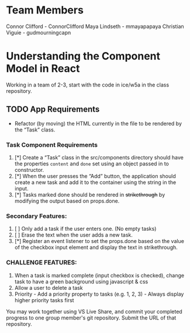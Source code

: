 # Team Members
  Connor Clifford - ConnorClifford
  Maya Lindseth - mmayapapaya
  Christian Viguie - gudmourningcapn

# Understanding the Component Model in React
Working in a team of 2-3, start with the code in ice/w5a in the class repository.

## TODO App Requirements

  - Refactor (by moving) the HTML currently in the file to be rendered by the “Task” class.
### Task Component Requirements
  1. [*] Create a “Task” class in the src/components directory should have the properties `content` and `done` set using an object passed in to constructor.
  1. [*] When the user presses the “Add” button, the application should create a new task and add it to the container using the string in the input.
  1. [*] Tasks marked done should be rendered in ~~strikethrough~~ by modifying the output based on props.done.

### Secondary Features:
   1. [ ] Only add a task if the user enters one. (No empty tasks)
   1. [ ] Erase the text when the user adds a new task.
   1. [*] Register an event listener to set the props.done based on the value of the checkbox input element and display the text in strikethrough.
  
### CHALLENGE FEATURES:
  1. When a task is marked complete (input checkbox is checked), change task to have a green background using javascript & css
  1. Allow a user to delete a task
  1.  Priority
     - Add a priority property to tasks (e.g. 1, 2, 3)
     - Always display higher priority tasks first

You may work together using VS Live Share, and commit your completed progress to one group member's git repository. Submit the URL of that repository.